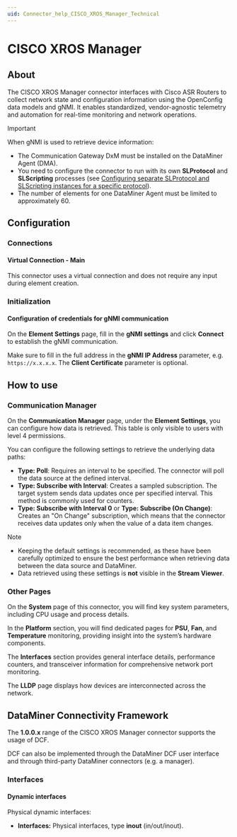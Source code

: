 ```yaml
---
uid: Connector_help_CISCO_XROS_Manager_Technical
---
```


# CISCO XROS Manager

## About

The CISCO XROS Manager connector interfaces with Cisco ASR Routers to collect network state and configuration information using the OpenConfig data models and gNMI. It enables standardized, vendor-agnostic telemetry and automation for real-time monitoring and network operations.

> [!IMPORTANT]
> When gNMI is used to retrieve device information:
>
> - The Communication Gateway DxM must be installed on the DataMiner Agent (DMA).
> - You need to configure the connector to run with its own **SLProtocol** and **SLScripting** processes (see [Configuring separate SLProtocol and SLScripting instances for a specific protocol](https://aka.dataminer.services/configuring-separate-slprotocol-and-slscripting-instances)).
> - The number of elements for one DataMiner Agent must be limited to approximately 60.

## Configuration

### Connections

#### Virtual Connection - Main

This connector uses a virtual connection and does not require any input during element creation.

### Initialization

#### Configuration of credentials for gNMI communication

On the **Element Settings** page, fill in the **gNMI settings** and click **Connect** to establish the gNMI communication.

Make sure to fill in the full address in the **gNMI IP Address** parameter, e.g. `https://x.x.x.x`. The **Client Certificate** parameter is optional.

## How to use

### Communication Manager

On the **Communication Manager** page, under the **Element Settings**, you can configure how data is retrieved. This table is only visible to users with level 4 permissions.

You can configure the following settings to retrieve the underlying data paths:

- **Type: Poll**: Requires an interval to be specified. The connector will poll the data source at the defined interval.
- **Type: Subscribe with Interval**: Creates a sampled subscription. The target system sends data updates once per specified interval. This method is commonly used for counters.
- **Type: Subscribe with Interval 0** or **Type: Subscribe (On Change)**: Creates an "On Change" subscription, which means that the connector receives data updates only when the value of a data item changes.

> [!NOTE]
>
> - Keeping the default settings is recommended, as these have been carefully optimized to ensure the best performance when retrieving data between the data source and DataMiner.
> - Data retrieved using these settings is **not** visible in the **Stream Viewer**.

### Other Pages

On the **System** page of this connector, you will find key system parameters, including CPU usage and process details.

In the **Platform** section, you will find dedicated pages for **PSU**, **Fan**, and **Temperature** monitoring, providing insight into the system’s hardware components.

The **Interfaces** section provides general interface details, performance counters, and transceiver information for comprehensive network port monitoring.

The **LLDP** page displays how devices are interconnected across the network.

## DataMiner Connectivity Framework

The **1.0.0.x** range of the CISCO XROS Manager connector supports the usage of DCF.

DCF can also be implemented through the DataMiner DCF user interface and through third-party DataMiner connectors (e.g. a manager).

### Interfaces

#### Dynamic interfaces

Physical dynamic interfaces:

- **Interfaces:** Physical interfaces, type **inout** (in/out/inout).

